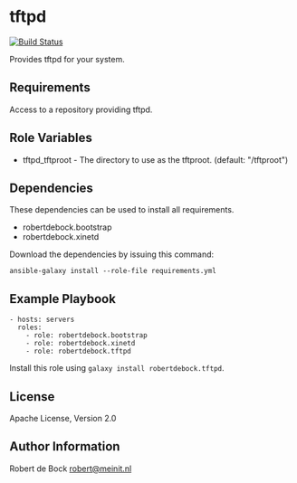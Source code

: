 tftpd
=========

[![Build Status](https://travis-ci.org/robertdebock/ansible-role-tftpd.svg?branch=master)](https://travis-ci.org/robertdebock/ansible-role-tftpd)

Provides tftpd for your system.

Requirements
------------

Access to a repository providing tftpd.

Role Variables
--------------

- tftpd_tftproot - The directory to use as the tftproot. (default: "/tftproot")

Dependencies
------------

These dependencies can be used to install all requirements.

- robertdebock.bootstrap
- robertdebock.xinetd

Download the dependencies by issuing this command:
```
ansible-galaxy install --role-file requirements.yml
```

Example Playbook
----------------

```
- hosts: servers
  roles:
    - role: robertdebock.bootstrap
    - role: robertdebock.xinetd
    - role: robertdebock.tftpd
```

Install this role using `galaxy install robertdebock.tftpd`.

License
-------

Apache License, Version 2.0

Author Information
------------------

Robert de Bock <robert@meinit.nl>
